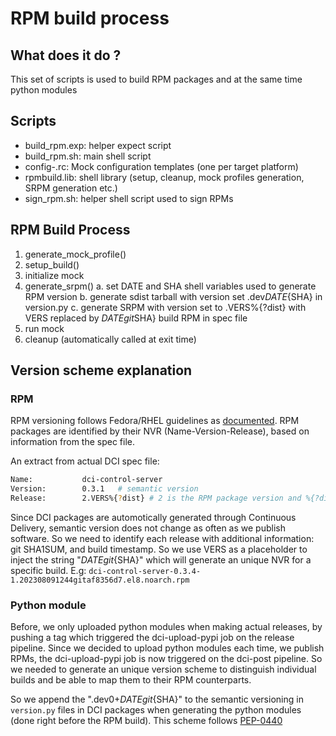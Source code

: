 # RPM build process

## What does it do ?

This set of scripts is used to build RPM packages and at the same time python modules


## Scripts

- build_rpm.exp: helper expect script
- build_rpm.sh: main shell script
- config-<platform>.rc: Mock configuration templates (one per target platform)
- rpmbuild.lib: shell library (setup, cleanup, mock profiles generation, SRPM generation etc.)
- sign_rpm.sh: helper shell script used to sign RPMs


## RPM Build Process

1. generate_mock_profile()
2. setup_build()
3. initialize mock
4. generate_srpm()
   a. set DATE and SHA shell variables used to generate RPM version
   b. generate sdist tarball with version set <semantic version scheme>.dev${DATE}${SHA} in version.py
   c. generate SRPM with version set to <semantic version scheme>.VERS%{?dist} with VERS replaced by ${DATE}git$SHA}
    build RPM in spec file
5. run mock
6. cleanup (automatically called at exit time)


## Version scheme explanation

### RPM

RPM versioning follows Fedora/RHEL guidelines as [documented](https://docs.fedoraproject.org/en-US/packaging-guidelines/Versioning/). RPM packages are identified by their NVR (Name-Version-Release), based on information from the spec file.

An extract from actual DCI spec file:

```sh
Name:           dci-control-server
Version:        0.3.1   # semantic version
Release:        2.VERS%{?dist} # 2 is the RPM package version and %{?dist} identifies the target distro
```

Since DCI packages are automotically generated through Continuous Delivery, semantic version does not change as often as we publish software. So we need to identify each release with additional information: git SHA1SUM, and build timestamp. So we use VERS as a placeholder to inject the string "${DATE}git${SHA}" which will generate an unique NVR for a specific build. E.g: `dci-control-server-0.3.4-1.202308091244gitaf8356d7.el8.noarch.rpm`


### Python module

Before, we only uploaded python modules when making actual releases, by pushing a tag which triggered the dci-upload-pypi job on the release pipeline.
Since we decided to upload python modules each time, we publish RPMs, the dci-upload-pypi job is now triggered on the dci-post pipeline. So we needed to generate an unique version scheme to distinguish individual builds and be able to map them to their RPM counterparts.

So we append the ".dev0+${DATE}git${SHA}" to the semantic versioning in `version.py` files in DCI packages when generating the python modules (done right before the RPM build). This scheme follows [PEP-0440](https://peps.python.org/pep-0440/)


